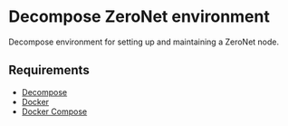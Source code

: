 # Decompose ZeroNet environment

Decompose environment for setting up and maintaining a ZeroNet node.

## Requirements

- [Decompose](https://github.com/dmp1ce/decompose)
- [Docker](http://www.docker.com/)
- [Docker Compose](http://docs.docker.com/compose/)
